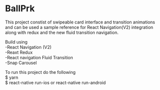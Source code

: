 # BallPrk

This project constist of swipeable card interface and transition animations and can be used a sample reference 
for React Navigation(V2) integration along with redux and the new fluid transition navigation.


Build using   
-React Navigation (V2)    
-Reaxt Redux    
-React navigation Fluid Transition     
-Snap Carousel     




To run this project do the following   
$ yarn  
$ react-native run-ios or react-native run-android    
